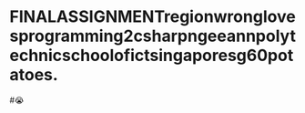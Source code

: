 # FINALASSIGNMENTregionwronglovesprogramming2csharpngeeannpolytechnicschoolofictsingaporesg60potatoes.
#😭
